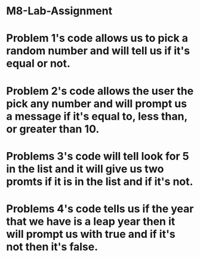 # M8-Lab-Assignment
# Problem 1's code allows us to pick a random number and will tell us if it's equal or not.
# Problem 2's code allows the user the pick any number and will prompt us a message if it's equal to, less than, or greater than 10.
# Problems 3's code will tell look for 5 in the list and it will give us two promts if it is in the list and if it's not. 
# Problems 4's code tells us if the year that we have is a leap year then it will prompt us with true and if it's not then it's false.
